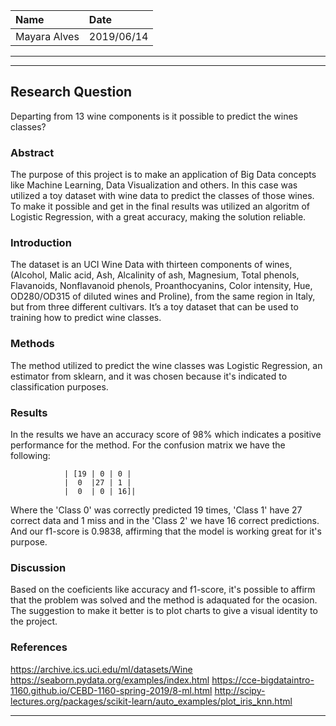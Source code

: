 | Name | Date |
|:-------|:---------------|
|Mayara Alves | 2019/06/14|

-----


-----

## Research Question

Departing from 13 wine components is it possible to predict the wines classes?

### Abstract
The purpose of this project is to make an application of Big Data concepts like Machine Learning, Data Visualization and others. In this case was utilized a toy dataset with wine data to predict the classes of those wines. To make it possible and get in the final results was utilized an algoritm of Logistic Regression, with a great accuracy, making the solution reliable.


### Introduction

The dataset is an UCI Wine Data with thirteen components of wines, (Alcohol, Malic acid, Ash, Alcalinity of ash, Magnesium, Total phenols, Flavanoids, Nonflavanoid phenols, Proanthocyanins, Color intensity, Hue, OD280/OD315 of diluted wines and Proline), from the same region in Italy, but from three different cultivars. It’s a toy dataset that can be used to training how to predict wine classes.


### Methods

The method utilized to predict the wine classes was Logistic Regression, an estimator from sklearn, and it was chosen because it's indicated to classification purposes.


### Results

In the results we have an accuracy score of 98% which indicates a positive performance for the method. 
For the confusion matrix we have the following:

                | [19 | 0 | 0 |
                |  0  |27 | 1 |
                |  0  | 0 | 16]|

Where the 'Class 0' was correctly predicted 19 times, 'Class 1' have 27 correct data and 1 miss and in the 'Class 2' we have 16 correct predictions. And our f1-score is 0.9838, affirming that the model is working great for it's purpose.


                   


### Discussion
Based on the coeficients like accuracy and f1-score, it's possible to affirm that the problem was solved and the method is adaquated for the ocasion. The suggestion to make it better is to plot charts to give a visual identity to the project.



### References
https://archive.ics.uci.edu/ml/datasets/Wine
https://seaborn.pydata.org/examples/index.html
https://cce-bigdataintro-1160.github.io/CEBD-1160-spring-2019/8-ml.html
http://scipy-lectures.org/packages/scikit-learn/auto_examples/plot_iris_knn.html


-------
